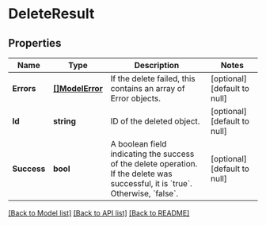 # DeleteResult

## Properties
Name | Type | Description | Notes
------------ | ------------- | ------------- | -------------
**Errors** | [**[]ModelError**](Error.md) | If the delete failed, this contains an array of Error objects.  | [optional] [default to null]
**Id** | **string** | ID of the deleted object.  | [optional] [default to null]
**Success** | **bool** | A boolean field indicating the success of the delete operation. If the delete was successful, it is &#x60;true&#x60;. Otherwise, &#x60;false&#x60;.  | [optional] [default to null]

[[Back to Model list]](../README.md#documentation-for-models) [[Back to API list]](../README.md#documentation-for-api-endpoints) [[Back to README]](../README.md)



